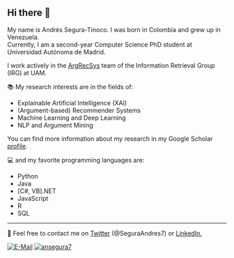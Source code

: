 ## Hi there 👋

My name is Andrés Segura-Tinoco. I was born in Colombia and grew up in Venezuela.  
Currently, I am a second-year Computer Science PhD student at Universidad Autónoma de Madrid.

I work actively in the <a href="https://github.com/argrecsys">ArgRecSys</a> team of the Information Retrieval Group (IRG) at UAM.

:books: My research interests are in the fields of:
- Explainable Artificial Intelligence (XAI)
- (Argument-based) Recommender Systems
- Machine Learning and Deep Learning
- NLP and Argument Mining

You can find more information about my research in my Google Scholar <a href="https://scholar.google.com/citations?user=ncdciAMAAAAJ&hl=en" target="_blank">profile</a>.

:computer: and my favorite programming languages are:
- Python
- Java
- [C#, VB].NET
- JavaScript
- R
- SQL
---

:email: Feel free to contact me on <a href="https://twitter.com/SeguraAndres7" target="_blank">Twitter</a> (@SeguraAndres7) or <a href="https://www.linkedin.com/in/andres-segura-tinoco/" target="_blank" >LinkedIn.

[![E-Mail](https://img.shields.io/badge/email-reveal-2a8?logo=gmail&logoColor=white)](https://mailhide.io/e/P7Q1ZFUl)
[![ansegura7](https://komarev.com/ghpvc/?username=ansegura7)](https://ansegura7.github.io/)
<!-- [![Repos Badge](https://badges.pufler.dev/repos/ansegura7)](https://github.com/ansegura7?tab=repositories) -->
